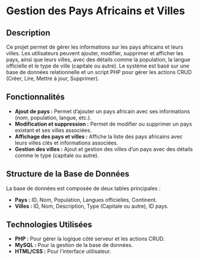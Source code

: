 # Gestion des Pays Africains et Villes
## Description
Ce projet permet de gérer les informations sur les pays africains et leurs villes. Les utilisateurs peuvent ajouter, modifier, supprimer et afficher les pays, ainsi que leurs villes, avec des détails comme la population, la langue officielle et le type de ville (capitale ou autre). Le système est basé sur une base de données relationnelle et un script PHP pour gérer les actions CRUD (Créer, Lire, Mettre à jour, Supprimer).

## Fonctionnalités
- **Ajout de pays  :** Permet d’ajouter un pays africain avec ses informations (nom, population, langue, etc.).
- **Modification et suppression :** Permet de modifier ou supprimer un pays existant et ses villes associées.
- **Affichage des pays et villes :** Affiche la liste des pays africains avec leurs villes clés et informations associées.
- **Gestion des villes :** Ajout et gestion des villes d’un pays avec des détails comme le type (capitale ou autre).
## Structure de la Base de Données
La base de données est composée de deux tables principales :

- **Pays :** ID, Nom, Population, Langues officielles, Continent.
- **Villes :** ID, Nom, Description, Type (Capitale ou autre), ID pays.
## Technologies Utilisées
- **PHP :** Pour gérer la logique côté serveur et les actions CRUD.
- **MySQL :** Pour la gestion de la base de données.
- **HTML/CSS :** Pour l'interface utilisateur.
